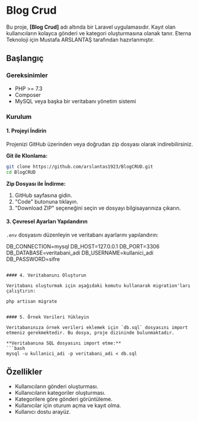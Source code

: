 # Blog Crud

Bu proje, **[Blog Crud]** adı altında bir Laravel uygulamasıdır. Kayıt olan kullanıcıların kolayca gönderi ve kategori oluşturmasına olanak tanır. Eterna Teknoloji için Mustafa ARSLANTAŞ tarafından hazırlanmıştır.

## Başlangıç

### Gereksinimler

- PHP >= 7.3
- Composer
- MySQL veya başka bir veritabanı yönetim sistemi

### Kurulum

#### 1. Projeyi İndirin

Projenizi GitHub üzerinden veya doğrudan zip dosyası olarak indirebilirsiniz.

**Git ile Klonlama:**
```bash
git clone https://github.com/arslantas1923/BlogCRUD.git
cd BlogCRUD
```

**Zip Dosyası ile İndirme:**
1. GitHub sayfasına gidin.
2. "Code" butonuna tıklayın.
3. "Download ZIP" seçeneğini seçin ve dosyayı bilgisayarınıza çıkarın.


#### 3. Çevresel Ayarları Yapılandırın

`.env` dosyasını düzenleyin ve veritabanı ayarlarını yapılandırın:

DB_CONNECTION=mysql
DB_HOST=127.0.0.1
DB_PORT=3306
DB_DATABASE=veritabani_adi
DB_USERNAME=kullanici_adi
DB_PASSWORD=sifre
```

#### 4. Veritabanını Oluşturun

Veritabanı oluşturmak için aşağıdaki komutu kullanarak migration'ları çalıştırın:

php artisan migrate


#### 5. Örnek Verileri Yükleyin

Veritabanınıza örnek verileri eklemek için `db.sql` dosyasını import etmeniz gerekmektedir. Bu dosya, proje dizininde bulunmaktadır.

**Veritabanına SQL dosyasını import etme:**
```bash
mysql -u kullanici_adi -p veritabani_adi < db.sql
```

## Özellikler

- Kullanıcıların gönderi oluşturması.
- Kullanıcıların kategoriler oluşturması.
- Kategorilere göre gönderi görüntüleme.
- Kullanıcılar için oturum açma ve kayıt olma.
- Kullanıcı dostu arayüz.
